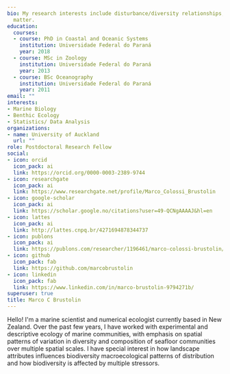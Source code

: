 ```yaml
---
bio: My research interests include disturbance/diversity relationships, numerical ecology and metacommunity dynamics
  matter.
education:
  courses:
  - course: PhD in Coastal and Oceanic Systems
    institution: Universidade Federal do Paraná
    year: 2018
  - course: MSc in Zoology
    institution: Universidade Federal do Paraná
    year: 2013
  - course: BSc Oceanography
    institution: Universidade Federal do Paraná
    year: 2011
email: ""
interests:
- Marine Biology
- Benthic Ecology
- Statistics/ Data Analysis
organizations:
- name: University of Auckland
  url: ""
role: Postdoctoral Research Fellow
social:
- icon: orcid
  icon_pack: ai
  link: https://orcid.org/0000-0003-2389-9744
- icon: researchgate
  icon_pack: ai
  link: https://www.researchgate.net/profile/Marco_Colossi_Brustolin
- icon: google-scholar
  icon_pack: ai
  link: https://scholar.google.no/citations?user=49-QCNgAAAAJ&hl=en
- icon: lattes
  icon_pack: ai
  link: http://lattes.cnpq.br/4271694878344737
- icon: publons
  icon_pack: ai
  link: https://publons.com/researcher/1196461/marco-colossi-brustolin/
- icon: github
  icon_pack: fab
  link: https://github.com/marcobrustolin
- icon: linkedin
  icon_pack: fab
  link: https://www.linkedin.com/in/marco-brustolin-9794271b/
superuser: true
title: Marco C Brustolin
---
```


Hello! I'm a marine scientist and numerical ecologist currently based in New Zealand. Over the past few years, I have worked with experimental and descriptive ecology of marine communities, with emphasis on spatial patterns of variation in diversity and composition of seafloor communities over multiple spatial scales. I have special interest in how landscape attributes influences biodiversity macroecological patterns of distribution and how biodiversity is affected by multiple stressors.
